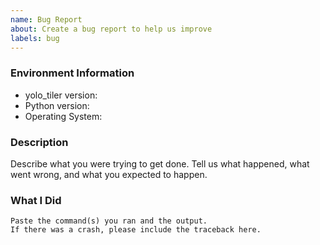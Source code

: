 ```yaml
---
name: Bug Report
about: Create a bug report to help us improve
labels: bug
---
```


<!-- Please search existing issues to avoid creating duplicates. -->

### Environment Information

-   yolo_tiler version:
-   Python version:
-   Operating System:

### Description

Describe what you were trying to get done.
Tell us what happened, what went wrong, and what you expected to happen.

### What I Did

```
Paste the command(s) you ran and the output.
If there was a crash, please include the traceback here.
```
